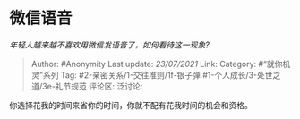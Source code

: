 # 微信语音
*年轻人越来越不喜欢用微信发语音了，如何看待这一现象?*

> Author: #Anonymity
> Last update: *23/07/2021*
> Link:
> Category: #“就你机灵”系列
> Tag:  #2-亲密关系/1-交往准则/1f-银子弹 #1-个人成长/3-处世之道/3e-礼节规范 
> 评论区:
> 泛讨论:

你选择花我的时间来省你的时间，你就不配有花我时间的机会和资格。
